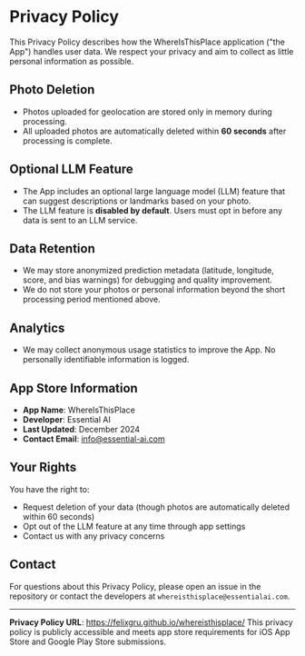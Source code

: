 # Privacy Policy

This Privacy Policy describes how the WhereIsThisPlace application ("the App") handles user data. We respect your privacy and aim to collect as little personal information as possible.

## Photo Deletion
- Photos uploaded for geolocation are stored only in memory during processing.
- All uploaded photos are automatically deleted within **60 seconds** after processing is complete.

## Optional LLM Feature
- The App includes an optional large language model (LLM) feature that can suggest descriptions or landmarks based on your photo.
- The LLM feature is **disabled by default**. Users must opt in before any data is sent to an LLM service.

## Data Retention
- We may store anonymized prediction metadata (latitude, longitude, score, and bias warnings) for debugging and quality improvement.
- We do not store your photos or personal information beyond the short processing period mentioned above.

## Analytics
- We may collect anonymous usage statistics to improve the App. No personally identifiable information is logged.

## App Store Information
- **App Name**: WhereIsThisPlace
- **Developer**: Essential AI
- **Last Updated**: December 2024
- **Contact Email**: info@essential-ai.com

## Your Rights
You have the right to:
- Request deletion of your data (though photos are automatically deleted within 60 seconds)
- Opt out of the LLM feature at any time through app settings
- Contact us with any privacy concerns

## Contact
For questions about this Privacy Policy, please open an issue in the repository or contact the developers at `whereisthisplace@essentialai.com`.

---

**Privacy Policy URL**: https://felixgru.github.io/whereisthisplace/
This privacy policy is publicly accessible and meets app store requirements for iOS App Store and Google Play Store submissions.
